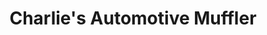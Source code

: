 ---
title: "Charlie's Automotive Muffler"
url: /goldsboro/charlies-automotive-muffler/
shop: car repair
---